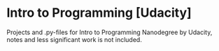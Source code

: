 # Intro to Programming [Udacity]
Projects and .py-files for Intro to Programming Nanodegree by Udacity, notes and less significant work is not included.
